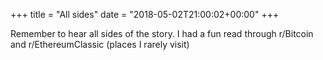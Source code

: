 +++
title = "All sides"
date = "2018-05-02T21:00:02+00:00"
+++

Remember to hear all sides of the story. I had a fun read through r/Bitcoin and r/EthereumClassic (places I rarely visit)
			